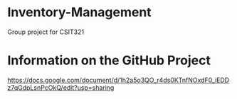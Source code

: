 # Inventory-Management
Group project for CSIT321

# Information on the GitHub Project
https://docs.google.com/document/d/1h2a5o3QO_r4ds0KTnfNOxdF0_iEDDz7qGdpLsnPcOkQ/edit?usp=sharing

